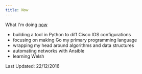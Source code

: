 ```yaml
---
title: Now
---
```


What I'm doing [now][ds]

- building a tool in Python to diff Cisco IOS configurations
- focusing on making Go my primary programming language
- wrapping my head around algorithms and data structures
- automating networks with Ansible
- learning Welsh

Last Updated: 22/12/2016

[ds]: https://sivers.org/now
